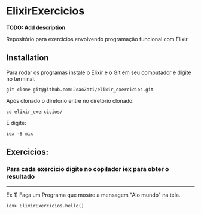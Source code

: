 # ElixirExercicios

**TODO: Add description**

Repositório para exercícios envolvendo programação funcional com Elixir.

## Installation

Para rodar os programas instale o Elixir e o Git em seu computador e digite no terminal.

```
git clone git@github.com:JoaoZati/elixir_exercicios.git
```

Após clonado o diretorio entre no diretório clonado:

```
cd elixir_exercicios/
```

E digite:

```
iex -S mix
```

## Exercicios:
### Para cada exercicio digite no copilador iex para obter o resultado

----

Ex 1) Faça um Programa que mostre a mensagem "Alo mundo" na tela.
```
iex> ElixirExercicios.hello()
```

